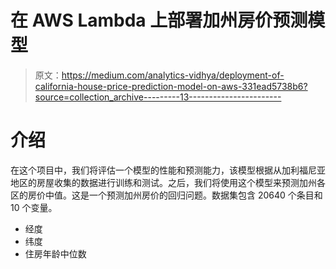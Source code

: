# 在 AWS Lambda 上部署加州房价预测模型

> 原文：<https://medium.com/analytics-vidhya/deployment-of-california-house-price-prediction-model-on-aws-331ead5738b6?source=collection_archive---------13----------------------->

# 介绍

在这个项目中，我们将评估一个模型的性能和预测能力，该模型根据从加利福尼亚地区的房屋收集的数据进行训练和测试。之后，我们将使用这个模型来预测加州各区的房价中值。这是一个预测加州房价的回归问题。数据集包含 20640 个条目和 10 个变量。

*   经度
*   纬度
*   住房年龄中位数